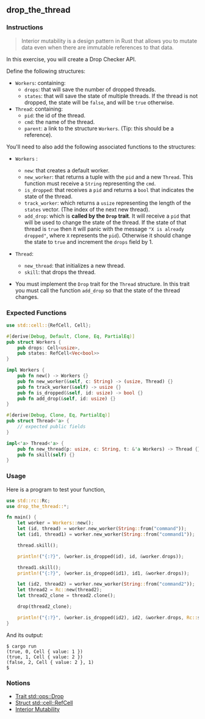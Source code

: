## drop_the_thread

### Instructions

> Interior mutability is a design pattern in Rust that allows you to mutate data even when there are immutable references to that data.

In this exercise, you will create a Drop Checker API.

Define the following structures:

- `Workers`: containing:
  - `drops`: that will save the number of dropped threads.
  - `states`: that will save the state of multiple threads. If the thread is not dropped, the state will be `false`, and will be `true` otherwise.
- `Thread`: containing:
  - `pid`: the id of the thread.
  - `cmd`: the name of the thread.
  - `parent`: a link to the structure `Workers`. (Tip: this should be a reference).

You'll need to also add the following associated functions to the structures:

- `Workers` :

  - `new`: that creates a default worker.
  - `new_worker`: that returns a tuple with the `pid` and a new `Thread`. This function must receive a `String` representing the `cmd`.
  - `is_dropped`: that receives a `pid` and returns a `bool` that indicates the state of the thread.
  - `track_worker`: which returns a `usize` representing the length of the `states` vector. (The index of the next new thread).
  - `add_drop`: which is **called by the `Drop` trait**. It will receive a `pid` that will be used to change the state of the thread. If the state of that thread is `true` then it will panic with the message `"X is already dropped"`, where `X` represents the `pid`). Otherwise it should change the state to `true` and increment the `drops` field by 1.

- `Thread`:

  - `new_thread`: that initializes a new thread.
  - `skill`: that drops the thread.

- You must implement the `Drop` trait for the `Thread` structure. In this trait you must call the function `add_drop` so that the state of the thread changes.

### Expected Functions

```rust
use std::cell::{RefCell, Cell};

#[derive(Debug, Default, Clone, Eq, PartialEq)]
pub struct Workers {
    pub drops: Cell<usize>,
    pub states: RefCell<Vec<bool>>
}

impl Workers {
    pub fn new() -> Workers {}
    pub fn new_worker(&self, c: String) -> (usize, Thread) {}
    pub fn track_worker(&self) -> usize {}
    pub fn is_dropped(&self, id: usize) -> bool {}
    pub fn add_drop(&self, id: usize) {}
}

#[derive(Debug, Clone, Eq, PartialEq)]
pub struct Thread<'a> {
    // expected public fields
}

impl<'a> Thread<'a> {
    pub fn new_thread(p: usize, c: String, t: &'a Workers) -> Thread {}
    pub fn skill(self) {}
}
```

### Usage

Here is a program to test your function,

```rust
use std::rc::Rc;
use drop_the_thread::*;

fn main() {
    let worker = Workers::new();
    let (id, thread) = worker.new_worker(String::from("command"));
    let (id1, thread1) = worker.new_worker(String::from("command1"));

    thread.skill();

    println!("{:?}", (worker.is_dropped(id), id, &worker.drops));

    thread1.skill();
    println!("{:?}", (worker.is_dropped(id1), id1, &worker.drops));

    let (id2, thread2) = worker.new_worker(String::from("command2"));
    let thread2 = Rc::new(thread2);
    let thread2_clone = thread2.clone();

    drop(thread2_clone);

    println!("{:?}", (worker.is_dropped(id2), id2, &worker.drops, Rc::strong_count(&thread2)));
}
```

And its output:

```console
$ cargo run
(true, 0, Cell { value: 1 })
(true, 1, Cell { value: 2 })
(false, 2, Cell { value: 2 }, 1)
$
```

### Notions

- [Trait std::ops::Drop](https://doc.bccnsoft.com/docs/rust-1.36.0-docs-html/std/ops/trait.Drop.html)
- [Struct std::cell::RefCell](https://doc.rust-lang.org/std/cell/struct.RefCell.html)
- [Interior Mutability](https://doc.rust-lang.org/book/ch15-05-interior-mutability.html)
